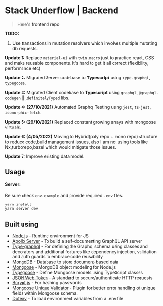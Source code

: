 # Stack Underflow | Backend

> Here's [frontend repo](https://github.com/zkindest/suf-mern-gql-frontend)

**TODO:**

1. Use transactions in mutation resolvers which involves multiple mutating db requests.

**Update 1:** Replace `material-ui` with `twin.macro` just to practice react, CSS and make reusable components. It's hard to get it all correct (flexibility, performance etc)

**Update 2:** Migrated Server codebase to **Typescript** using `type-graphql`, `typegoose`.

**Update 3:** Migrated Client codebase to **Typescript** using `graphql`, `@graphql-codegen` 💚 ,`definitelyTyped` libs.

**Update 4: (27/10/2021)** Automated Graphql Testing using `jest`, `ts-jest`, `isomorphic-fetch`.

**Update 5: (29/10/2021)** Replaced constant growing arrays with mongoose virtuals.

**Update 6: (4/05/2022)** Moving to Hybrid(poly repo + mono repo) structure to reduce code,build management issues, also I am not using tools like Nx,turborepo,bazel which would mitigate those issues.

**Update 7:** Improve existing data model.

## Usage

#### Server:

Be sure check `env.example` and provide required `.env` files.

```sh
yarn install
yarn server dev
```

## Built using

- [Node.js](https://nodejs.org/en/) - Runtime environment for JS
- [Apollo Server](https://www.apollographql.com/docs/apollo-server/) - To build a self-documenting GraphQL API server
- [Type-graphql](https://typegraphql.com/docs/introduction.html) - For defining the Graphql schema using classes and decorators and additional features like dependency injection, validation and auth guards to embrace code reusability
- [MongoDB](https://www.mongodb.com/) - Database to store document-based data
- [Mongoose](https://mongoosejs.com/) - MongoDB object modeling for Node.js
- [Typegoose](https://typegoose.github.io/typegoose/) - Define Mongoose models using TypeScript classes
- [JSON Web Token](https://jwt.io/) - A standard to secure/authenticate HTTP requests
- [Bcrypt.js](https://www.npmjs.com/package/bcryptjs) - For hashing passwords
- [Mongoose Unique Validator](https://www.npmjs.com/package/mongoose-unique-validator) - Plugin for better error handling of unique fields within Mongoose schema.
- [Dotenv](https://www.npmjs.com/package/dotenv) - To load environment variables from a .env file
